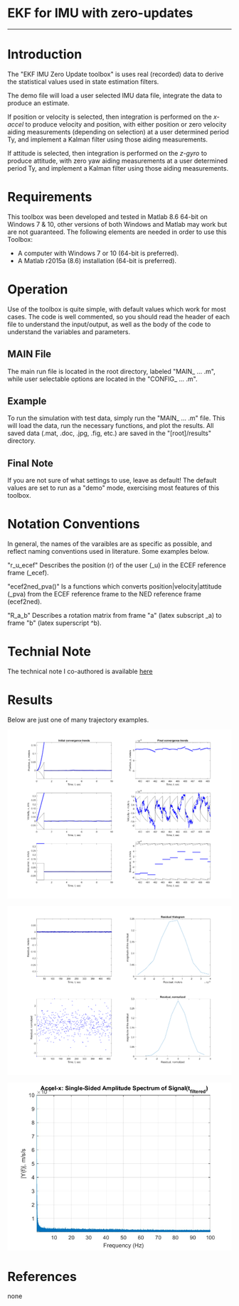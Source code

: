 # EKF for IMU with zero-updates

-----------------------------------------------------------------------------------

# Introduction
The "EKF IMU Zero Update toolbox" is uses real (recorded) data to derive the statistical values used in state estimation filters.

The demo file will load a user selected IMU data file, integrate the data to produce an estimate.

If position or velocity is selected, then integration is performed on the *x-accel* to produce velocity and position, with either position or zero velocity aiding measurements (depending on selection) at a user determined period Ty, and implement a Kalman filter using those aiding measurements.

If attitude is selected, then integration is performed on the *z-gyro* to produce attitude, with zero yaw aiding measurements at a user determined period Ty, and implement a Kalman filter using those aiding measurements.


# Requirements
This toolbox was been developed and tested in Matlab 8.6 64-bit on Windows 7 & 10, other versions of both Windows and Matlab 
may work but are not guaranteed. The following elements are needed in order to use this Toolbox:

- A computer with Windows 7 or 10 (64-bit is preferred).
- A Matlab r2015a (8.6) installation (64-bit is preferred).  


# Operation
Use of the toolbox is quite simple, with default values which work for most cases. The code is well commented, so you should read the header of each file to understand the input/output, as well as the body of the code to understand the variables and parameters.


## MAIN File
The main run file is located in the root directory, labeled "MAIN_ ... .m", while user selectable options are located in the "CONFIG_ ... .m".

## Example  
To run the simulation with test data, simply run the "MAIN_ ... .m" file. This will load the data, run the necessary functions, and plot the results. All saved data (.mat, .doc, .jpg, .fig, etc.) are saved in the "[root]/results" directory.

## Final Note 
If you are not sure of what settings to use, leave as default!  The default values are set to run as a "demo" mode, exercising most features of this toolbox.


# Notation Conventions
In general, the names of the varaibles are as specific as possible, and reflect naming conventions used in literature. 
Some examples below.

"r_u_ecef" Describes the position (r) of the user (_u) in the ECEF reference frame (_ecef).

"ecef2ned_pva()" Is a functions which converts position|velocity|attitude (_pva) from the ECEF reference frame to the NED reference frame (ecef2ned).

"R_a_b" Describes a rotation matrix from frame "a" (latex subscript _a) to frame "b" (latex superscript ^b).

# Technial Note
The technical note I co-authored is available [here](https://github.com/pfroysdon/projects/blob/main/navigation/ekf_imu_zero_update/tech_note)


# Results
Below are just one of many trajectory examples.

<p align="center">
	<img width="600" img src="https://github.com/pfroysdon/projects/blob/main/navigation/ekf_imu_zero_update/results/ekf_imu_zupt_Figure_1.png">
</p>
<p align="center">
	<img width="600" img src="https://github.com/pfroysdon/projects/blob/main/navigation/ekf_imu_zero_update/results/ekf_imu_zupt_Figure_2.png">
</p>
<p align="center">
	<img width="600" img src="https://github.com/pfroysdon/projects/blob/main/navigation/ekf_imu_zero_update/results/ekf_imu_zupt_Figure_3.jpg">
</p>

# References
none